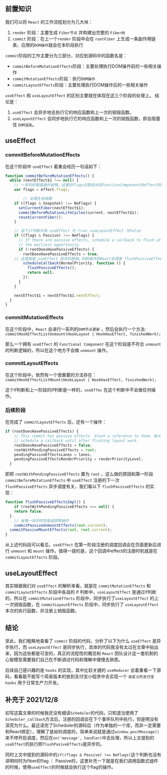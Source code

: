 ## 前置知识
我们可以将 `React` 的工作流程划分为几大块：


1. `render` 阶段：主要生成 `Fiber节点`  并构建出完整的 `Fiber树` 
2. `commit` 阶段：在上一个`render` 阶段中会在 `rootFiber` 上生成一条副作用链表，应用的`DOM操作`就会在本阶段执行

`commit`阶段的工作主要分为三部分，对应到源码中的函数名是：  

- `commitBeforeMutationEffects`阶段：主要处理执行DOM操作前的一些相关操作
- `commitMutationEffects`阶段：执行`DOM操作`
- `commitLayoutEffects`阶段：主要处理执行DOM操作后的一些相关操作

`useEffect` 和 `useLayoutEffect` 的区别主要就在体现在这三个阶段的处理上。 结论是：
1. `useEffect` 会异步地去执行它的响应函数和上一次的销毁函数。
2. `useLayoutEffect` 会同步地执行它的响应函数和上一次的销毁函数，即会阻塞住 `DOM渲染`。

## useEffect
### commitBeforeMutationEffects
在这个阶段中 `useEffect` 着重会经历一句话如下：
```js
function commitBeforeMutationEffects() {
  while (nextEffect$1 !== null) {
    // 一系列的赋值操作省略，这里的flags应取自对应FunctionComponent的effect的flags，具体实现请看源码
    var flags = effect.flags;

		// 处理生命周期
    if ((flags & Snapshot) !== NoFlags) {
      setCurrentFiber(nextEffect$1);
      commitBeforeMutationLifeCycles(current, nextEffect$1);
      resetCurrentFiber();
    }

	// 这个if判断只有 useEffect 为 true，useLayoutEffect 为false
    if ((flags & Passive) !== NoFlags) {
      // If there are passive effects, schedule a callback to flush at
      // the earliest opportunity.
      if (!rootDoesHavePassiveEffects) {
        rootDoesHavePassiveEffects = true;
	// 这里就是 useEffect 异步的原因，DOM操作后React会调度 flushPassiveEffects
        scheduleCallback(NormalPriority, function () {
          flushPassiveEffects();
          return null;
        });
      }
    }

    nextEffect$1 = nextEffect$1.nextEffect;
  }
}
```
### commitMutationEffects
在这个阶段中，`React` 会进行一系列的`DOM节点更新` ，然后会执行一个方法: `commitHookEffectListUnmount(HookLayout | HookHasEffect, finishedWork);`

那么一个拥有 `useEffect` 的 `Functional Component` 在这个阶段是不符合 `unmount` 的判断逻辑的，所以在这个地方不会做 `unmount` 操作。

### commitLayoutEffects
在这个阶段中，依然有一个很重要的方法存在：`commitHookEffectListMount(HookLayout | HookHasEffect, finishedWork);` 

这个if判断和上一阶段的if判断是一样的，`useEffec` 在这个判断中不会做任何操作。

### 后续阶段
在完成了 `commitLayoutEffects` 后，还有一个操作：
```js
if (rootDoesHavePassiveEffects) {
    // This commit has passive effects. Stash a reference to them. But don't
    // schedule a callback until after flushing layout work.
    rootDoesHavePassiveEffects = false;
    rootWithPendingPassiveEffects = root;
    pendingPassiveEffectsLanes = lanes;
    pendingPassiveEffectsRenderPriority = renderPriorityLevel;
  } 
```
即把 `rootWithPendingPassiveEffects` 置为 `root` ，这么做的原因和第一阶段 `commitBeforeMutationEffects` 中 `useEffect` 注册的下一次 `flushPassiveEffects` 异步调度有关，我们看以下 `flushPassiveEffects` 的实现：
```js
function flushPassiveEffectsImpl() {
	if (rootWithPendingPassiveEffects === null) {
    return false;
  }
	// 省略一系列的性能追踪等操作
	commitPassiveUnmountEffects(root.current);
  commitPassiveMountEffects(root, root.current);
}

```
从上述代码段可以看见，`useEffect` 在第一阶段注册的调度回调会在页面更新后进行 `unmount` 和 `mount` 操作。值得一提的是，这个回调中effect的注册时机就是在` commitLayoutEffects` 阶段。

## useLayoutEffect
其实根据我们对 `useEffect` 的解析来看，就是在 `commitMutationEffects` 和 `commitLayoutEffects` 阶段中各自的 if 判断中，`useLayoutEffect` 是通过if判断的，所以在 `commitMutationEffects` 阶段中，同步执行了`useLayoutEffect` 的上一次销毁函数，在 `commitLayoutEffects` 阶段中，同步执行了 `useLayoutEffect` 本次的执行函数，并注册上销毁函数。

## 结论
至此，我们粗略地查看了 `commit` 阶段的代码，分析了以下为什么 `useEffect` 是异步执行，而 `useLayoutEffect` 是同步执行，具体的代码我没有太过在文章中贴出来，因为这些都是可变的，真正的流程性的概览和 `React` 团队设计这一套机制的心智模型需要我们自己在不断调试代码和理解中慢慢去熟悉。

后续自己感兴趣的是 `hooks` 的实现，其中比较关键的 `useReducer` 会着重看一下源码，看看能不能写个简易版本的放到支付宝小程序中去实现一个 `自定义的支付宝hooks` 用于日常生产力开发。

## 补充于 2021/12/8
初写这篇文章的时候我还没有细读`Scheduler`的代码，只知道当使用了`Scheduler_callback`方法后，注册的回调会在下个事件队列中执行，但是明没有深究为什么。最近读完了Scheduler的源码后（作为单独的一个库，而非一定需要和React绑定），理解了是如何调度的，简单来说就是通过`window.postMessage()` 来不停开启调度，然后在`on('message', handler)`中去处理，所以上文提到的`useEffect`的执行即`flushPasiveEffects`是异步的。

同时上文中提到的源码中的`if((flags & Passive) !== NoFlags)`这个判断也没有讲明何时为fiber的flag ｜ Passive的，这里补充一下就是在我们调用函数式组件的时候，使用`useEffect`的时候就会执行这个flag的操作。
